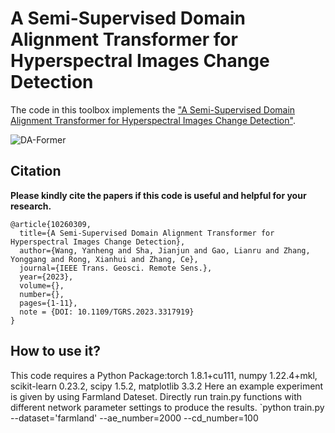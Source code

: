 # A Semi-Supervised Domain Alignment Transformer for Hyperspectral Images Change Detection
The code in this toolbox implements the ["A Semi-Supervised Domain Alignment Transformer for Hyperspectral Images Change Detection"](https://ieeexplore.ieee.org/document/10260309). 

![DA-Former](https://github.com/yanhengwang-heu/IEEE_TGRS_DA-Former/assets/39912855/da918565-214e-4b7e-83c6-160c0300ba27)

Citation
---------------------

**Please kindly cite the papers if this code is useful and helpful for your research.**

    @article{10260309,
      title={A Semi-Supervised Domain Alignment Transformer for Hyperspectral Images Change Detection},
      author={Wang, Yanheng and Sha, Jianjun and Gao, Lianru and Zhang, Yonggang and Rong, Xianhui and Zhang, Ce},
      journal={IEEE Trans. Geosci. Remote Sens.},
      year={2023},
      volume={},
      number={},
      pages={1-11},
      note = {DOI: 10.1109/TGRS.2023.3317919}
    }
    
    
How to use it?
---------------------
This code requires a Python Package:torch 1.8.1+cu111, numpy 1.22.4+mkl, scikit-learn 0.23.2, scipy 1.5.2, matplotlib 3.3.2
Here an example experiment is given by using Farmland Dateset. Directly run train.py functions with different network parameter settings to produce the results.
`python train.py --dataset='farmland' --ae_number=2000 --cd_number=100



